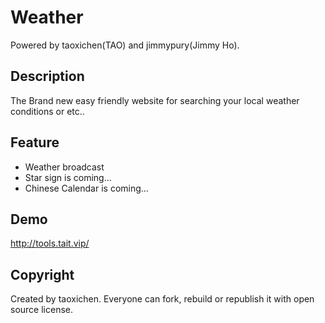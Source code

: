 # Weather

Powered by taoxichen(TAO) and jimmypury(Jimmy Ho).

## Description
The Brand new easy friendly website for searching your local weather conditions or etc..

## Feature
- Weather broadcast
- Star sign is coming...
- Chinese Calendar is coming... 

## Demo

http://tools.tait.vip/

## Copyright
Created by taoxichen.
Everyone can fork, rebuild or republish it with open source license.

